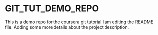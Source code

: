 # GIT_TUT_DEMO_REPO
This is a demo repo for the coursera git tutorial
I am editing the README file. Adding some more details about the project description.
